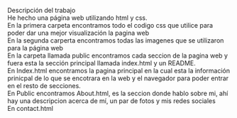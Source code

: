 Descripción del trabajo  
He hecho una página web utilizando html y css.  
En la primera carpeta encontramos todo el codigo css que utilice para poder dar una mejor visualización la pagina web  
En la segunda carperta encontramos todas las imagenes que se utilizaron para la página web  
En la carpeta llamada public encontramos cada seccion de la pagina web y fuera esta la sección principal llamada index.html y un README.  
En Index.html encontramos la pagina principal en la cual esta la información prinicpal de lo que se encotrara en la web y el navegador para poder entrar en el resto de secciones.  
En Public encontramos About.html, es la seccion donde hablo sobre mi, ahí hay una descripcion acerca de mí, un par de fotos y mis redes sociales  
En contact.html

